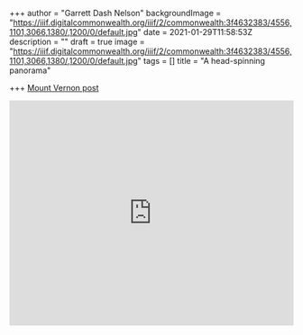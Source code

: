 +++
author = "Garrett Dash Nelson"
backgroundImage = "https://iiif.digitalcommonwealth.org/iiif/2/commonwealth:3f4632383/4556,1101,3066,1380/,1200/0/default.jpg"
date = 2021-01-29T11:58:53Z
description = ""
draft = true
image = "https://iiif.digitalcommonwealth.org/iiif/2/commonwealth:3f4632383/4556,1101,3066,1380/,1200/0/default.jpg"
tags = []
title = "A head-spinning panorama"

+++
[Mount Vernon post](https://www.mountvernon.org/library/research-library/special-collections-and-archives/richard-h-brown-revolutionary-war-map-collection/an-18th-century-view-from-beacon-hill/)

<iframe width="100%" height="400" allowfullscreen style="border-style:none;" src="https://cdn.pannellum.org/2.5/pannellum.htm#panorama=https://geoservices.leventhalmap.org/files/panoramas/mt-washington-pano.jpg"></iframe>